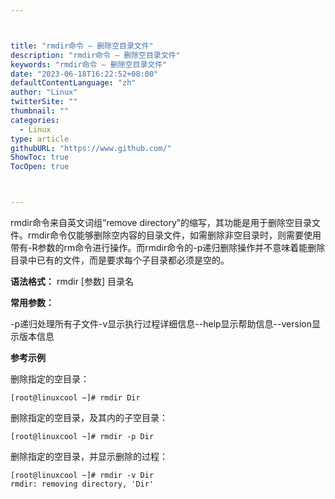 ```yaml
---



title: "rmdir命令 – 删除空目录文件"
description: "rmdir命令 – 删除空目录文件"
keywords: "rmdir命令 – 删除空目录文件"
date: "2023-06-18T16:22:52+08:00"
defaultContentLanguage: "zh"
author: "Linux"
twitterSite: ""
thumbnail: ""
categories:
  - Linux
type: article
githubURL: "https://www.github.com/"
ShowToc: true
TocOpen: true



---
```


rmdir命令来自英文词组“remove directory”的缩写，其功能是用于删除空目录文件。rmdir命令仅能够删除空内容的目录文件，如需删除非空目录时，则需要使用带有-R参数的rm命令进行操作。而rmdir命令的-p递归删除操作并不意味着能删除目录中已有的文件，而是要求每个子目录都必须是空的。

**语法格式：** rmdir [参数] 目录名

**常用参数：**

-p递归处理所有子文件-v显示执行过程详细信息--help显示帮助信息--version显示版本信息

**参考示例**

删除指定的空目录：

```
[root@linuxcool ~]# rmdir Dir
```

删除指定的空目录，及其内的子空目录：

```
[root@linuxcool ~]# rmdir -p Dir
```

删除指定的空目录，并显示删除的过程：

```
[root@linuxcool ~]# rmdir -v Dir
rmdir: removing directory, 'Dir'
```